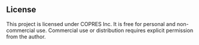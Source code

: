 ## License
This project is licensed under COPRES Inc. It is free for personal and non-commercial use. Commercial use or distribution requires explicit permission from the author.
